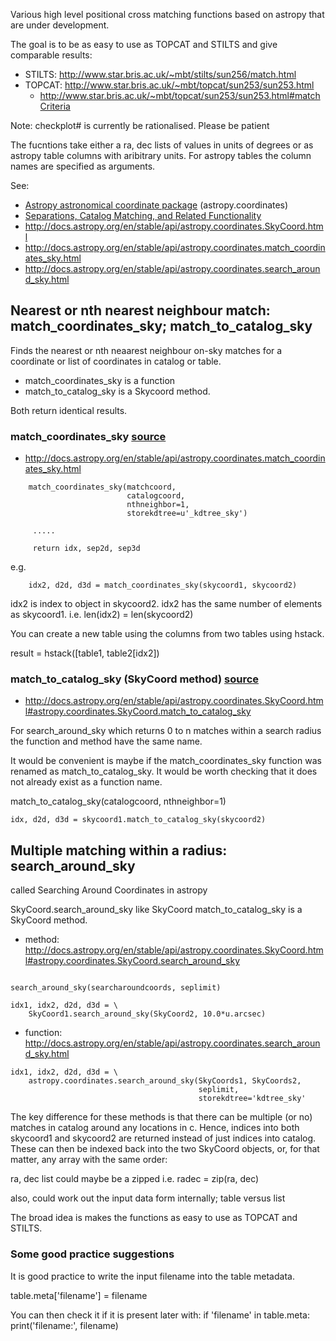 

Various high level positional cross matching functions based on astropy
that are under development.

The goal is to be as easy to use as TOPCAT and STILTS and give comparable results:

* STILTS: http://www.star.bris.ac.uk/~mbt/stilts/sun256/match.html
* TOPCAT: http://www.star.bris.ac.uk/~mbt/topcat/sun253/sun253.html
  * http://www.star.bris.ac.uk/~mbt/topcat/sun253/sun253.html#matchCriteria

Note: checkplot# is currently be rationalised. Please be patient

The fucntions take either a ra, dec lists of values in units of degrees
or as astropy table columns with aribitrary units. For astropy tables the
column names are specified as arguments.

See:

* [Astropy astronomical coordinate package](http://docs.astropy.org/en/stable/coordinates/) (astropy.coordinates)
* [Separations, Catalog Matching, and Related Functionality](http://docs.astropy.org/en/stable/coordinates/matchsep.html)
* http://docs.astropy.org/en/stable/api/astropy.coordinates.SkyCoord.html
* http://docs.astropy.org/en/stable/api/astropy.coordinates.match_coordinates_sky.html
* http://docs.astropy.org/en/stable/api/astropy.coordinates.search_around_sky.html

    
## Nearest or nth nearest neighbour match: match_coordinates_sky; match_to_catalog_sky


Finds the nearest or nth neaarest neighbour on-sky matches for a coordinate or
list of coordinates in catalog or table.

* match_coordinates_sky is a function
* match_to_catalog_sky is a Skycoord method.

Both return identical results.

###  match_coordinates_sky [source](http://docs.astropy.org/en/stable/_modules/astropy/coordinates/matching.html#match_coordinates_sky)
    
* http://docs.astropy.org/en/stable/api/astropy.coordinates.match_coordinates_sky.html


```   
    match_coordinates_sky(matchcoord,
                          catalogcoord,
                          nthneighbor=1,
                          storekdtree=u'_kdtree_sky')

     .....

     return idx, sep2d, sep3d
```

e.g.

```
    idx2, d2d, d3d = match_coordinates_sky(skycoord1, skycoord2)  

```

idx2 is index to object in skycoord2. idx2 has the same number of elements
as skycoord1. i.e. len(idx2) = len(skycoord2)

You can create a new table using the columns from two tables using hstack.

result = hstack([table1, table2[idx2])


### match_to_catalog_sky (SkyCoord method) [source](http://docs.astropy.org/en/stable/_modules/astropy/coordinates/sky_coordinate.html#SkyCoord.match_to_catalog_sky)


* http://docs.astropy.org/en/stable/api/astropy.coordinates.SkyCoord.html#astropy.coordinates.SkyCoord.match_to_catalog_sky


For search_around_sky which returns 0 to n matches within a
search radius the function and method have the same name.

It would be convenient is maybe if the match_coordinates_sky function
was renamed as match_to_catalog_sky. It would be worth checking that
it does not already exist as a function name.

match_to_catalog_sky(catalogcoord, nthneighbor=1)


```
idx, d2d, d3d = skycoord1.match_to_catalog_sky(skycoord2)
```


## Multiple matching within a radius: search_around_sky

called Searching Around Coordinates in astropy

SkyCoord.search_around_sky like SkyCoord match_to_catalog_sky is a
SkyCoord method.

* method: http://docs.astropy.org/en/stable/api/astropy.coordinates.SkyCoord.html#astropy.coordinates.SkyCoord.search_around_sky

```

search_around_sky(searcharoundcoords, seplimit)

idx1, idx2, d2d, d3d = \
    SkyCoord1.search_around_sky(SkyCoord2, 10.0*u.arcsec)
```


* function: http://docs.astropy.org/en/stable/api/astropy.coordinates.search_around_sky.html

```
idx1, idx2, d2d, d3d = \
    astropy.coordinates.search_around_sky(SkyCoords1, SkyCoords2,
                                          seplimit,
                                          storekdtree='kdtree_sky'

```

The key difference for these methods is that there can be multiple (or no)
matches in catalog around any locations in c. Hence, indices into both
skycoord1 and skycoord2 are returned instead of just indices into catalog.
These can then be indexed back into the two SkyCoord objects, or, for that
matter, any array with the same order:



ra, dec list could maybe be a zipped i.e. radec = zip(ra, dec)

also, could work out the input data form internally; table versus list

The broad idea is makes the functions as easy to use as TOPCAT and STILTS.


### Some good practice suggestions

It is good practice to write the input filename into the table metadata.

table.meta['filename'] = filename

You can then check it if it is present later with:
if 'filename' in table.meta:
    print('filename:', filename)
